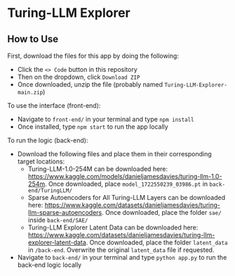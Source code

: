 # Turing-LLM Explorer

## How to Use

First, download the files for this app by doing the following:

-   Click the `<> Code` button in this repository
-   Then on the dropdown, click `Download ZIP`
-   Once downloaded, unzip the file (probably named `Turing-LLM-Explorer-main.zip`)

To use the interface (front-end):

-   Navigate to `front-end/` in your terminal and type `npm install`
-   Once installed, type `npm start` to run the app locally

To run the logic (back-end):

-   Download the following files and place them in their corresponding target locations:
    -   Turing-LLM-1.0-254M can be downloaded here: https://www.kaggle.com/models/danieljamesdavies/turing-llm-1.0-254m. Once downloaded, place `model_1722550239_03986.pt` in `back-end/TuringLLM/`
    -   Sparse Autoencoders for All Turing-LLM Layers can be downloaded here: https://www.kaggle.com/datasets/danieljamesdavies/turing-llm-sparse-autoencoders. Once downloaded, place the folder `sae/` inside `back-end/SAE/`
    -   Turing-LLM Explorer Latent Data can be downloaded here: https://www.kaggle.com/datasets/danieljamesdavies/turing-llm-explorer-latent-data. Once downloaded, place the folder `latent_data` in `/back-end`. Overwrite the original `latent_data` file if requested.
-   Navigate to `back-end/` in your terminal and type `python app.py` to run the back-end logic locally
